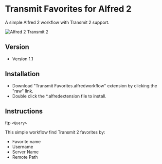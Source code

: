 Transmit Favorites for Alfred 2
============

A simple Alfred 2 workflow with Transmit 2 support.

![Alfred 2 Transmit 2](http://i49.tinypic.com/s1jd08.jpg)

Version
-------

- Version 1.1

Installation
----------------

- Download "Transmit Favorites.alfredworkflow" extension by clicking the "raw" link.
- Double click the *.alfredextension file to install.


Instructions
----------------

ftp `<Query>`

This simple workflow find Transmit 2 favorites by:
- Favorite name
- Username
- Server Name
- Remote Path